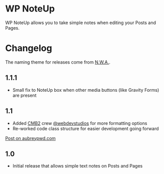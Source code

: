 # WP NoteUp

WP NoteUp allows you to take simple notes when editing your Posts and Pages.

# Changelog

The naming theme for releases come from [N.W.A.](https://en.wikipedia.org/wiki/N.W.A).

## 1.1.1

- Small fix to NoteUp box when other media buttons (like Gravity Forms) are present

## 1.1

- Added [CMB2](https://github.com/WebDevStudios/CMB2) crew [@webdevstudios](http://webdevstudios.com) for more formatting options
- Re-worked code class structure for easier development going forward

[Post on aubreypwd.com](http://aubreypwd.com/wp-noteup-1-1-cube/)

## 1.0

- Initial release that allows simple text notes on Posts and Pages

